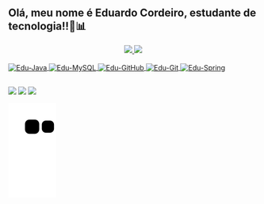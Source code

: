 ## Olá, meu nome é Eduardo Cordeiro, estudante de tecnologia!!👾📊

<div>
<div align="center">
  <a href="https://github.com/Edusan17">
  <img height="150em" src="https://github-readme-stats.vercel.app/api?username=Edusan17&show_icons=true&theme=highcontrast&include_all_commits=true&count_private=true"/>
  <img height="150em" src="https://github-readme-stats.vercel.app/api/top-langs/?username=Edusan17&layout=compact&langs_count=7&theme=highcontrast"/>
</div>
  
<div style="display: inline_block"><br>
    <img align="center" alt="Edu-Java" height="80" width="80" src="https://cdn.jsdelivr.net/gh/devicons/devicon/icons/java/java-original-wordmark.svg" />
    <img align="center" alt="Edu-MySQL" height="80" width="80" src="https://cdn.jsdelivr.net/gh/devicons/devicon/icons/mysql/mysql-original-wordmark.svg" />
    <img align="center" alt="Edu-GitHub" height="75" width="75" src="https://cdn.jsdelivr.net/gh/devicons/devicon/icons/github/github-original-wordmark.svg" />
    <img align="center" alt="Edu-Git" height="75" width="75" src="https://cdn.jsdelivr.net/gh/devicons/devicon/icons/git/git-original-wordmark.svg" />
    <img align="center" alt="Edu-Spring" height="70" width="70" src="https://cdn.jsdelivr.net/gh/devicons/devicon/icons/spring/spring-original-wordmark.svg" />
        </div>
  
##   
    
<div>
   <a href="https://www.instagram.com/duuh_sanx/" target="_blank"><img src="https://img.shields.io/badge/-Instagram-%23E4405F?style=for-the-badge&logo=instagram&logoColor=white" target="_blank"></a>
   <a href="https://www.linkedin.com/in/eduardo-cordeiro-dos-santos-31a4291a1/" target="_blank"><img src=https://img.shields.io/badge/LinkedIn-0077B5?style=for-the-badge&logo=linkedin&logoColor=white target="_blank"></a>
      <a href = "mailto:santos.eduuh567@gmail.com"><img src="https://img.shields.io/badge/-Gmail-%23333?style=for-the-badge&logo=gmail&logoColor=white" target="_blank"></a>
      
![Snake animation](https://github.com/Edusan17/Edusan17/blob/output/github-contribution-grid-snake.svg)
      
</div>  
  
